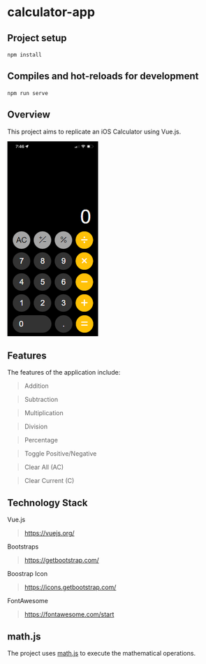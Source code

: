 # calculator-app

## Project setup
```
npm install
```

## Compiles and hot-reloads for development
```
npm run serve
```

## Overview
This project aims to replicate an iOS Calculator using Vue.js.

![iOS Calculator](./src/assets/screenshot.png)

## Features
The features of the application include:
> Addition

> Subtraction

> Multiplication

> Division

> Percentage

> Toggle Positive/Negative

> Clear All (AC)

> Clear Current (C)

## Technology Stack
Vue.js
> https://vuejs.org/

Bootstraps
> https://getbootstrap.com/

Boostrap Icon
> https://icons.getbootstrap.com/

FontAwesome
> https://fontawesome.com/start

## math.js
The project uses [math.js](https://api.mathjs.org/) to execute the mathematical operations.
